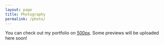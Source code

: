 ```yaml
---
layout: page
title: Photography
permalink: /photo/
---
```


You can check out my portfolio on [500px](https://500px.com/sidjai). Some previews will be uploaded here soon!

